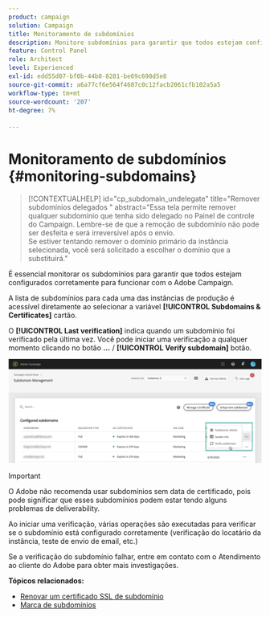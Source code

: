 ```yaml
---
product: campaign
solution: Campaign
title: Monitoramento de subdomínios
description: Monitore subdomínios para garantir que todos estejam configurados corretamente para funcionar com o Adobe Campaign.
feature: Control Panel
role: Architect
level: Experienced
exl-id: edd55d07-bf0b-44b0-8281-be69c698d5e8
source-git-commit: a6a77cf6e564f4607c0c12facb2061cfb102a5a5
workflow-type: tm+mt
source-wordcount: '207'
ht-degree: 7%

---
```


# Monitoramento de subdomínios {#monitoring-subdomains}

>[!CONTEXTUALHELP]
>id="cp_subdomain_undelegate"
>title="Remover subdomínios delegados "
>abstract="Essa tela permite remover qualquer subdomínio que tenha sido delegado no Painel de controle do Campaign. Lembre-se de que a remoção de subdomínio não pode ser desfeita e será irreversível após o envio.<br>Se estiver tentando remover o domínio primário da instância selecionada, você será solicitado a escolher o domínio que a substituirá."

É essencial monitorar os subdomínios para garantir que todos estejam configurados corretamente para funcionar com o Adobe Campaign.

A lista de subdomínios para cada uma das instâncias de produção é acessível diretamente ao selecionar a variável **[!UICONTROL Subdomains & Certificates]** cartão.

O **[!UICONTROL Last verification]** indica quando um subdomínio foi verificado pela última vez. Você pode iniciar uma verificação a qualquer momento clicando no botão **...** / **[!UICONTROL Verify subdomain]** botão.

![](assets/subdomain_verification.png)

>[!IMPORTANT]
>
>O Adobe não recomenda usar subdomínios sem data de certificado, pois pode significar que esses subdomínios podem estar tendo alguns problemas de deliverability.

Ao iniciar uma verificação, várias operações são executadas para verificar se o subdomínio está configurado corretamente (verificação do locatário da instância, teste de envio de email, etc.)

Se a verificação do subdomínio falhar, entre em contato com o Atendimento ao cliente do Adobe para obter mais investigações.

**Tópicos relacionados:**

* [Renovar um certificado SSL de subdomínio](../../subdomains-certificates/using/renewing-subdomain-certificate.md)
* [Marca de subdomínios](../../subdomains-certificates/using/subdomains-branding.md)
